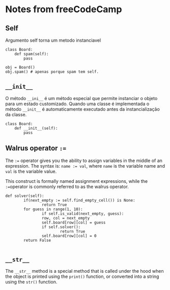 # Notes from freeCodeCamp

## Self
Argumento self torna um metodo instanciavel
```{python}
class Board:
	def spam(self):
		pass
		
obj = Board()
obj.spam() # apenas porque spam tem self.
```
## `__init__`

O método `__ini__` é um método especial que permite instanciar o objeto para um estado customizado.
Quando uma classe é implementada o método `__init__` é automaticamente executado antes da instancialização da classe.
```{python}
class Board:
	def __init__(self):
        pass

```

## Walrus operator `:=`

The `:=` operator gives you the ability to assign variables in the middle of an expression. The syntax is: `name := val`, where `name` is the variable name and `val` is the variable value.

This construct is formally named assignment expressions, while the `:=`operator is commonly referred to as the walrus operator.

```{python}
def solver(self):
        if(next_empty := self.find_empty_cell()) is None:
                return True
        for guess in range(1, 10):
                if self.is_valid(next_empty, guess):
                row, col = next_empty
                self.board[row][col] = guess
                if self.solver():
                        return True
                self.board[row][col] = 0
        return False
            
```
## `__str__`
The `__str__` method is a special method that is called under the hood when the object is printed using the `print()` function, or converted into a string using the `str()` function.
